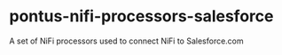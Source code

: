 # pontus-nifi-processors-salesforce
A set of NiFi processors used to connect NiFi to Salesforce.com
